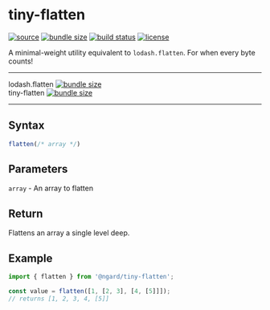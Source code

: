 # tiny-flatten

[![source](https://badgen.net/npm/v/@ngard/tiny-flatten)](https://www.npmjs.com/package/@ngard/tiny-flatten)
[![bundle size](https://badgen.net/bundlephobia/minzip/@ngard/tiny-flatten)](https://bundlephobia.com/result?p=@ngard/tiny-flatten)
[![build status](https://badgen.net/travis/NickGard/tiny-flatten)](https://travis-ci.org/NickGard/tiny-flatten)
[![license](https://badgen.net/badge/license/MIT/blue)](https://badgen.net/badge/license/MIT/blue)

A minimal-weight utility equivalent to `lodash.flatten`. For when every byte counts!

<hr/>

lodash.flatten [![bundle size](https://badgen.net/bundlephobia/minzip/lodash.flatten)](https://bundlephobia.com/result?p=lodash.flatten)
<br/>
tiny-flatten [![bundle size](https://badgen.net/bundlephobia/minzip/@ngard/tiny-flatten)](https://bundlephobia.com/result?p=@ngard/tiny-flatten)

<hr/>

## Syntax

```js
flatten(/* array */)
```

## Parameters

`array` - An array to flatten

## Return

Flattens an array a single level deep.

## Example

```javascript
import { flatten } from '@ngard/tiny-flatten';

const value = flatten([1, [2, 3], [4, [5]]]);
// returns [1, 2, 3, 4, [5]]
```
